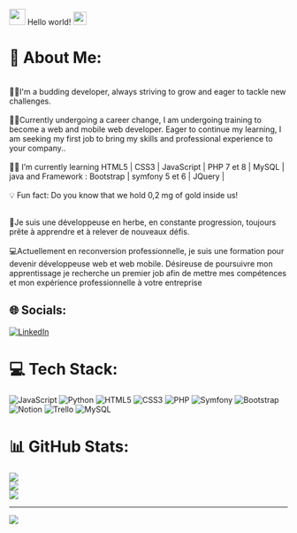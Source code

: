 <img src="https://github.com/TheDudeThatCode/TheDudeThatCode/blob/master/Assets/Hi.gif" width="29px"> Hello world!&nbsp;<img src="https://github.com/TheDudeThatCode/TheDudeThatCode/blob/master/Assets/Earth.gif" width="24px">

# 💫 About Me:

<br>👩‍🎓I'm a budding developer, always striving to grow and eager to tackle new challenges.<br><br>🕵️‍♀️Currently undergoing a career change, I am undergoing training to become a web and mobile web developer. Eager to continue my learning, I am seeking my first job to bring my skills and professional experience to your company..<br><br>👩‍💻 I’m currently learning HTML5 | CSS3 | JavaScript | PHP 7 et 8 | MySQL | java and Framework : Bootstrap | symfony 5 et 6 | JQuery |<br><br>💡 Fun fact: Do you know that we hold 0,2 mg of gold inside us!<br>

<br>:wave:Je suis une développeuse en herbe, en constante progression, toujours prête à apprendre et à relever de nouveaux défis.<br><br>💻Actuellement en reconversion professionnelle, je suis une formation pour devenir développeuse web et web mobile. Désireuse de poursuivre mon apprentissage je recherche un premier job afin de mettre mes compétences et mon expérience professionnelle à votre entreprise<br>


## 🌐 Socials:
[![LinkedIn](https://img.shields.io/badge/LinkedIn-%230077B5.svg?logo=linkedin&logoColor=white)](https://linkedin.com/in/www.linkedin.com/in/nourabdou/) 

# 💻 Tech Stack:
![JavaScript](https://img.shields.io/badge/javascript-%23323330.svg?style=for-the-badge&logo=javascript&logoColor=%23F7DF1E) ![Python](https://img.shields.io/badge/python-3670A0?style=for-the-badge&logo=python&logoColor=ffdd54) ![HTML5](https://img.shields.io/badge/html5-%23E34F26.svg?style=for-the-badge&logo=html5&logoColor=white) ![CSS3](https://img.shields.io/badge/css3-%231572B6.svg?style=for-the-badge&logo=css3&logoColor=white) ![PHP](https://img.shields.io/badge/php-%23777BB4.svg?style=for-the-badge&logo=php&logoColor=white) ![Symfony](https://img.shields.io/badge/symfony-%23000000.svg?style=for-the-badge&logo=symfony&logoColor=white) ![Bootstrap](https://img.shields.io/badge/bootstrap-%23563D7C.svg?style=for-the-badge&logo=bootstrap&logoColor=white)  ![Notion](https://img.shields.io/badge/Notion-%23000000.svg?style=for-the-badge&logo=notion&logoColor=white) ![Trello](https://img.shields.io/badge/Trello-%23026AA7.svg?style=for-the-badge&logo=Trello&logoColor=white) ![MySQL](https://img.shields.io/badge/mysql-%2300f.svg?style=for-the-badge&logo=mysql&logoColor=white)
# 📊 GitHub Stats:
![](https://github-readme-stats.vercel.app/api?username=Lunamorgendorffer&theme=default&hide_border=false&include_all_commits=false&count_private=false)<br/>
![](https://github-readme-streak-stats.herokuapp.com/?user=Lunamorgendorffer&theme=default&hide_border=false)<br/>
![](https://github-readme-stats.vercel.app/api/top-langs/?username=Lunamorgendorffer&theme=default&hide_border=false&include_all_commits=false&count_private=false&layout=compact)

---
[![](https://visitcount.itsvg.in/api?id=Lunamorgendorffer&icon=0&color=0)](https://visitcount.itsvg.in)

<!-- Proudly created with GPRM ( https://gprm.itsvg.in ) -->

